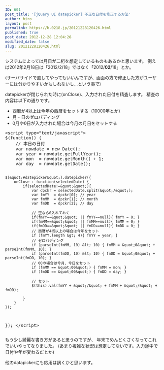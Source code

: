 ```yaml
---
ID: 601
post_title: '[jQuery UI datepicker] 不正な日付を修正する方法'
author: hiro
layout: post
permalink: https://b.0218.jp/20121228120426.html
published: true
post_date: 2012-12-28 12:04:26
modified_date: false
slug: 20121228120426.html
---
```

システムによっては月日が二桁を想定しているものもあるかと思います。
例えば2012年2月18日は「2012/2/18」ではなく「2012/<b>02</b>/18」とか。
<!--more-->
<span class="text-muted">(サーバサイドで直してやってもいいんですが、画面の方で修正した方がユーザーには分かりやすいかもしれないし…という事で)</span>

datepickerが閉じられた時に(onClose)、入力された日付を精査します。
精査の内容は以下の通りです。
<ul>
<li>西暦が4以上は今年の西暦をセットする（10000年とか）</li>
<li>月・日のゼロパディング</li>
<li>0月や0日が入力された場合は今月の月日をセットする</li>
</ul>
<pre class="prettyprint linenums">
&lt;script type=&quot;text/javascript&quot;&gt;
$(function() {
    // 本日の日付
    var nowdate = new Date();
    var year = nowdate.getFullYear();
    var mon  = nowdate.getMonth() + 1;
    var day  = nowdate.getDate();

    $(&quot;#datepicker&quot;).datepicker({
        onClose : function(selectedDate) {
            if(selectedDate!=&quot;&quot;){
                var dpckr = selectedDate.split(&quot;/&quot;);
                var fmYY  = dpckr[0]; // year
                var fmMM  = dpckr[1]; // month
                var fmDD  = dpckr[2]; // day
                
                // 空なら0入れておく
                if(fmYY==&quot;&quot; || fmYY==null){ fmYY = 0; }
                if(fmMM==&quot;&quot; || fmMM==null){ fmMM = 0; }
                if(fmDD==&quot;&quot; || fmDD==null){ fmDD = 0; }
                // 西暦が4桁以上の場合は今年をセット
                if (fmYY.length &gt; 4){ fmYY = year; }
                // ゼロパディング
                if (parseInt(fmMM, 10) &lt; 10) { fmMM = &quot;0&quot; + parseInt(fmMM, 10); }
                if (parseInt(fmDD, 10) &lt; 10) { fmDD = &quot;0&quot; + parseInt(fmDD, 10); }
                // 00の場合は今月、今日をセット
                if (fmMM == &quot;00&quot;) { fmMM = mon; }
                if (fmDD == &quot;00&quot;) { fmDD = day; }

                // セット
                $(this).val(fmYY + &quot;/&quot; + fmMM + &quot;/&quot; + fmDD);
                
            }
        }
    });
});
&lt;/script&gt;
</pre>

もう少し綺麗な書き方があると思うのですが、
年末でめんどくさくなってこれでいいやってなりました。
<span class="text-muted">(あまり複雑な状況は想定してないです。入力途中で日付や年が変わるだとか)</span>

他のdatapickerにも応用は訊くかと思います。